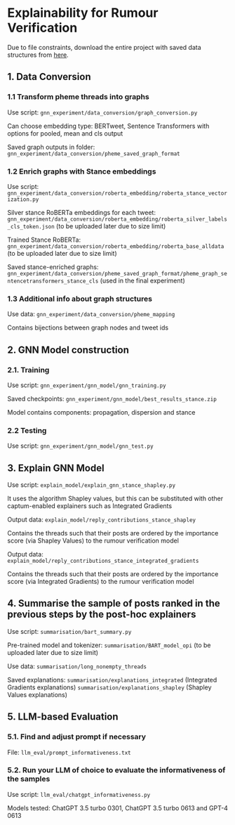 # Explainability for Rumour Verification
Due to file constraints, download the entire project with saved data structures from [here](https://drive.google.com/drive/folders/1fncXMlHcde2yA4uNJNo84X_28PCSZqGW?usp=drive_link).

## 1. Data Conversion

### 1.1 Transform pheme threads into graphs 
Use script: `gnn_experiment/data_conversion/graph_conversion.py`

Can choose embedding type: BERTweet, Sentence Transformers with options for pooled, mean and cls output

Saved graph outputs in folder: `gnn_experiment/data_conversion/pheme_saved_graph_format`

### 1.2 Enrich graphs with Stance embeddings
Use script: `gnn_experiment/data_conversion/roberta_embedding/roberta_stance_vectorization.py`

Silver stance RoBERTa embeddings for each tweet: `gnn_experiment/data_conversion/roberta_embedding/roberta_silver_labels_cls_token.json` (to be uploaded later due to size limit)

Trained Stance RoBERTa: `gnn_experiment/data_conversion/roberta_embedding/roberta_base_alldata` (to be uploaded later due to size limit)

Saved stance-enriched graphs: `gnn_experiment/data_conversion/pheme_saved_graph_format/pheme_graph_sentencetransformers_stance_cls` (used in the final experiment)

### 1.3 Additional info about graph structures
Use data: `gnn_experiment/data_conversion/pheme_mapping`

Contains bijections between graph nodes and tweet ids 



## 2. GNN Model construction

### 2.1. Training
Use script: `gnn_experiment/gnn_model/gnn_training.py`

Saved checkpoints: `gnn_experiment/gnn_model/best_results_stance.zip`

Model contains components: propagation, dispersion and stance

### 2.2 Testing
Use script: `gnn_experiment/gnn_model/gnn_test.py`



## 3. Explain GNN Model
Use script: `explain_model/explain_gnn_stance_shapley.py`

It uses the algorithm Shapley values, but this can be substituted with other captum-enabled explainers such as Integrated Gradients

Output data: `explain_model/reply_contributions_stance_shapley`

Contains the threads such that their posts are ordered by the importance score (via Shapley Values) to the rumour verification model

Output data: `explain_model/reply_contributions_stance_integrated_gradients`

Contains the threads such that their posts are ordered by the importance score (via Integrated Gradients) to the rumour verification model



## 4. Summarise the sample of posts ranked in the previous steps by the post-hoc explainers

Use script: `summarisation/bart_summary.py`

Pre-trained model and tokenizer: `summarisation/BART_model_opi` (to be uploaded later due to size limit)

Use data: `summarisation/long_nonempty_threads`

Saved explanations: `summarisation/explanations_integrated` (Integrated Gradients explanations)
		                `summarisation/explanations_shapley` (Shapley Values explanations)


## 5. LLM-based Evaluation

### 5.1. Find and adjust prompt if necessary
File: `llm_eval/prompt_informativeness.txt`

### 5.2. Run your LLM of choice to evaluate the informativeness of the samples
Use script: `llm_eval/chatgpt_informativeness.py`

Models tested: ChatGPT 3.5 turbo 0301, ChatGPT 3.5 turbo 0613 and GPT-4 0613

